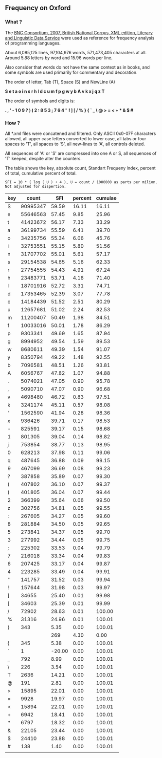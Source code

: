 ## Frequency on Oxford

### What ?

The [BNC Consortium, 2007, British National Corpus, XML edition, Literary and Linguistic Data Service](http://hdl.handle.net/20.500.14106/2554) were used as reference for frequency analysis of programming languages. 

About 6,085,125 lines, 97,104,976 words, 571,473,405 characters at all. Around 5.88 letters by word and 15.96 words per line.

Also consider that words do not have the same context as in books, and some symbols are used primarily for commentary and decoration.

The order of letter, Tab (T), Space (S) and NewLine (A)

**S e t a o i n s r h l d c u m f p g w y b A v k x j q z T**

The order of symbols and digits is:

**. , ' - 1 0 9 ? ) ( 2 : 8 5 3 ; 7 6 4 " ! ] [ / % } { ` _ \ @ > = < + * & $ #**

### How ?

All *.xml files were concatened and filtered. Only ASCII 0x0-07F characters allowed, all upper case letters converted to lower case, all tabs or four spaces to 'T', all spaces to 'S', all new-lines to 'A', all controls deleted. 

All sequences of 'A' or 'S' are compressed into one A or S, all sequences of 'T' keeped, despite alter the counters.

The table shows the key, absolute count, Standart Frequeny Index, percent of total, cumulative percent of total. 

    SFI = 10 * ( log ( U ) + 4 ), U = count / 1000000 as parts per milion. Not adjusted for dispertion.

| key | count | SFI | percent | cumulae |
| --- | --- | --- | --- | --- |
| S | 90995347 | 59.59 | 16.11 | 16.11 |
| e | 55646563 | 57.45 | 9.85 | 25.96 |
| t | 41423672 | 56.17 | 7.33 | 33.29 |
| a | 36199734 | 55.59 | 6.41 | 39.70 |
| o | 34235756 | 55.34 | 6.06 | 45.76 |
| i | 32753551 | 55.15 | 5.80 | 51.56 |
| n | 31707702 | 55.01 | 5.61 | 57.17 |
| s | 29154538 | 54.65 | 5.16 | 62.33 |
| r | 27754555 | 54.43 | 4.91 | 67.24 |
| h | 23483771 | 53.71 | 4.16 | 71.40 |
| l | 18701916 | 52.72 | 3.31 | 74.71 |
| d | 17353465 | 52.39 | 3.07 | 77.78 |
| c | 14184439 | 51.52 | 2.51 | 80.29 |
| u | 12657681 | 51.02 | 2.24 | 82.53 |
| m | 11200407 | 50.49 | 1.98 | 84.51 |
| f | 10033016 | 50.01 | 1.78 | 86.29 |
| p | 9303341 | 49.69 | 1.65 | 87.94 |
| g | 8994952 | 49.54 | 1.59 | 89.53 |
| w | 8680611 | 49.39 | 1.54 | 91.07 |
| y | 8350794 | 49.22 | 1.48 | 92.55 |
| b | 7096581 | 48.51 | 1.26 | 93.81 |
| A | 6056767 | 47.82 | 1.07 | 94.88 |
| . | 5074021 | 47.05 | 0.90 | 95.78 |
| , | 5090710 | 47.07 | 0.90 | 96.68 |
| v | 4698480 | 46.72 | 0.83 | 97.51 |
| k | 3241174 | 45.11 | 0.57 | 98.08 |
| ' | 1562590 | 41.94 | 0.28 | 98.36 |
| x | 936426 | 39.71 | 0.17 | 98.53 |
| - | 825591 | 39.17 | 0.15 | 98.68 |
| 1 | 801305 | 39.04 | 0.14 | 98.82 |
| j | 753854 | 38.77 | 0.13 | 98.95 |
| 0 | 628213 | 37.98 | 0.11 | 99.06 |
| q | 487645 | 36.88 | 0.09 | 99.15 |
| 9 | 467099 | 36.69 | 0.08 | 99.23 |
| ? | 387858 | 35.89 | 0.07 | 99.30 |
| ) | 407802 | 36.10 | 0.07 | 99.37 |
| ( | 401805 | 36.04 | 0.07 | 99.44 |
| 2 | 366399 | 35.64 | 0.06 | 99.50 |
| z | 302756 | 34.81 | 0.05 | 99.55 |
| : | 267605 | 34.27 | 0.05 | 99.60 |
| 8 | 281884 | 34.50 | 0.05 | 99.65 |
| 5 | 273841 | 34.37 | 0.05 | 99.70 |
| 3 | 277992 | 34.44 | 0.05 | 99.75 |
| ; | 225302 | 33.53 | 0.04 | 99.79 |
| 7 | 216018 | 33.34 | 0.04 | 99.83 |
| 6 | 207425 | 33.17 | 0.04 | 99.87 |
| 4 | 223285 | 33.49 | 0.04 | 99.91 |
| " | 141757 | 31.52 | 0.03 | 99.94 |
| ! | 157644 | 31.98 | 0.03 | 99.97 |
| ] | 34655 | 25.40 | 0.01 | 99.98 |
| [ | 34603 | 25.39 | 0.01 | 99.99 |
| / | 72902 | 28.63 | 0.01 | 100.00 |
| % | 31316 | 24.96 | 0.01 | 100.01 |
| } | 343 | 5.35 | 0.00 | 100.01 |
| | | 269 | 4.30 | 0.00 | 100.01 |
| { | 345 | 5.38 | 0.00 | 100.01 |
| ` | 1 | -20.00 | 0.00 | 100.01 |
| _ | 792 | 8.99 | 0.00 | 100.01 |
| \ | 226 | 3.54 | 0.00 | 100.01 |
| T | 2636 | 14.21 | 0.00 | 100.01 |
| @ | 191 | 2.81 | 0.00 | 100.01 |
| > | 15895 | 22.01 | 0.00 | 100.01 |
| = | 9928 | 19.97 | 0.00 | 100.01 |
| < | 15894 | 22.01 | 0.00 | 100.01 |
| + | 6942 | 18.41 | 0.00 | 100.01 |
| * | 6797 | 18.32 | 0.00 | 100.01 |
| & | 22105 | 23.44 | 0.00 | 100.01 |
| $ | 24410 | 23.88 | 0.00 | 100.01 |
| # | 138 | 1.40 | 0.00 | 100.01 |
| | | | |
